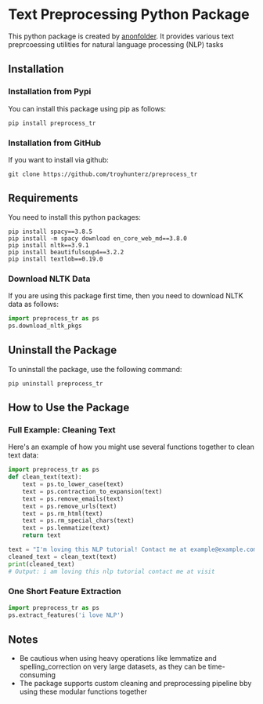 # Text Preprocessing Python Package
This python package is created by [anonfolder](testfolder.com). It provides various text preprcoessing utilities for natural language processing (NLP) tasks 

## Installation
### Installation from Pypi
You can install this package using pip as follows:
```console
pip install preprocess_tr
```

### Installation from GitHub
If you want to install via github:
```console
git clone https://github.com/troyhunterz/preprocess_tr
```

## Requirements
You need to install this python packages:
```console
pip install spacy==3.8.5
pip install -m spacy download en_core_web_md==3.8.0
pip install nltk==3.9.1
pip install beautifulsoup4==3.2.2
pip install textlob==0.19.0
```

### Download NLTK Data
If you are using this package first time, then you need to download NLTK data as follows:
```python
import preprocess_tr as ps
ps.download_nltk_pkgs
```

## Uninstall the Package
To uninstall the package, use the following command:
```console
pip uninstall preprocess_tr
```

## How to Use the Package
### Full Example: Cleaning Text
Here's an example of how you might use several functions together to clean text data:
```python
import preprocess_tr as ps
def clean_text(text):
    text = ps.to_lower_case(text)
    text = ps.contraction_to_expansion(text)
    text = ps.remove_emails(text)
    text = ps.remove_urls(text)
    text = ps.rm_html(text)
    text = ps.rm_special_chars(text)
    text = ps.lemmatize(text)
    return text

text = "I'm loving this NLP tutorial! Contact me at example@example.com. Visit https://example.com."
cleaned_text = clean_text(text)
print(cleaned_text)
# Output: i am loving this nlp tutorial contact me at visit
```

### One Short Feature Extraction
```python
import preprocess_tr as ps
ps.extract_features('i love NLP')
```

## Notes
* Be cautious when using heavy operations like lemmatize and spelling_correction on very large datasets, as they can be time-consuming
* The package supports custom cleaning and preprocessing pipeline bby using these modular functions together
